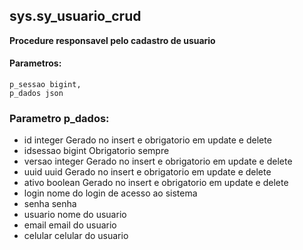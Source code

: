## sys.sy_usuario_crud

**Procedure responsavel pelo cadastro de usuario**


#### Parametros:

```
p_sessao bigint,
p_dados json
```

### Parametro p_dados:

 - id          integer Gerado no insert e obrigatorio em update e delete
 - idsessao    bigint Obrigatorio sempre
 - versao      integer Gerado no insert e obrigatorio em update e delete
 - uuid        uuid Gerado no insert e obrigatorio em update e delete
 - ativo       boolean Gerado no insert e obrigatorio em update e delete
 - login       nome do login de acesso ao sistema  
 - senha       senha
 - usuario     nome do usuario  
 - email       email do usuario
 - celular     celular do usuario
